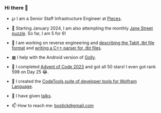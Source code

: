 ### Hi there 👋

<!--
**bostick/bostick** is a ✨ _special_ ✨ repository because its `README.md` (this file) appears on your GitHub profile.

Here are some ideas to get you started:

- 🔭 I’m currently working on ...
- 🌱 I’m currently learning ...
- 👯 I’m looking to collaborate on ...
- 🤔 I’m looking for help with ...
- 💬 Ask me about ...
- 📫 How to reach me: ...
- 😄 Pronouns: ...
- ⚡ Fun fact: ...
-->

- ℘ I am a Senior Staff Infrastructure Engineer at [Pieces](https://pieces.app).

- 🧩 Starting January 2024, I am also attempting the monthly [Jane Street puzzle](https://www.janestreet.com/puzzles/current-puzzle/). So far, I am 5 for 6!

- 🎵 I am working on reverse engineering and [describing the TabIt .tbt file format](https://github.com/bostick/tabit-file-format) and
  [writing a C++ parser for .tbt files](https://github.com/bostick/tbt-parser).

- ▦ I help with the Android version of [Golly](https://golly.sourceforge.io/).

- 📅 I completed [Advent of Code 2023](https://adventofcode.com/2023) and got all 50 stars! I even got rank 598 on Day 25 😂.
  
- 🔧 I created the [CodeTools suite of developer tools for Wolfram Language](https://bostick.github.io/wolfram-language/codetools/).

- 💬 I have given [talks](https://bostick.github.io/talks/).

- 📫 How to reach me: bostick@gmail.com
